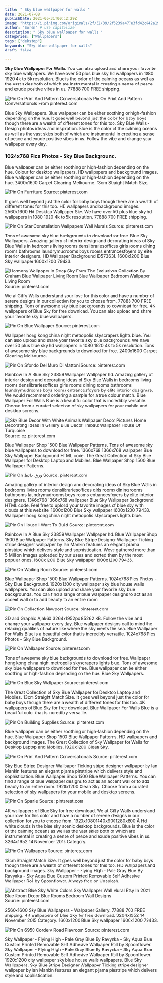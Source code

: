 ```yaml
---
title: " Sky blue wallpaper for walls "
date: 2021-07-08
publishDate: 2021-05-31T00:12:29Z
image: "https://i.pinimg.com/originals/2f/32/39/2f3239a477e3fd42c642a19173d25787.jpg"
author: "Soren" # use capitalize
description: " Sky blue wallpaper for walls "
categories: ["Wallpapers"]
tags: ["dekstop"]
keywords: "Sky blue wallpaper for walls"
draft: false

---
```



**Sky Blue Wallpaper For Walls**. You can also upload and share your favorite sky blue wallpapers. We have over 50 plus blue sky hd wallpapers in 1080 1920 4k to 5k resolution. Blue is the color of the calming oceans as well as the vast skies both of which are instrumental in creating a sense of peace and exude positive vibes in us. 77888 700 FREE shipping.

![Pin On Print And Pattern Conversationals](https://i.pinimg.com/originals/eb/bb/bb/ebbbbba075e2d428998b76be8af77787.jpg "Pin On Print And Pattern Conversationals")
Pin On Print And Pattern Conversationals From pinterest.com


Blue Sky Wallpapers. Blue wallpaper can be either soothing or high-fashion depending on the hue. It goes well beyond just the color for baby boys though there are a wealth of different tones for this too. Sky Blue Walls - Design photos ideas and inspiration. Blue is the color of the calming oceans as well as the vast skies both of which are instrumental in creating a sense of peace and exude positive vibes in us. Follow the vibe and change your wallpaper every day.

### 1024x768 Pics Photos - Sky Blue Background.

Blue wallpaper can be either soothing or high-fashion depending on the hue. Colour for desktop wallpapers. HD wallpapers and background images. Blue wallpaper can be either soothing or high-fashion depending on the hue. 2400x1600 Carpet Cleaning Melbourne. 13cm Straight Match Size.


![Pin On Furniture](https://i.pinimg.com/originals/c5/85/c8/c585c872898b9d292bdefa1bced554d2.jpg "Pin On Furniture")
Source: pinterest.com

It goes well beyond just the color for baby boys though there are a wealth of different tones for this too. HD wallpapers and background images. 2560x1600 Hd Desktop Wallpaper Sky. We have over 50 plus blue sky hd wallpapers in 1080 1920 4k to 5k resolution. 77888 700 FREE shipping.

![Pin On Star Constellation Wallpapers Wall Murals](https://i.pinimg.com/originals/5c/21/2b/5c212b2c6a3c835bba113b8900ddf5c0.jpg "Pin On Star Constellation Wallpapers Wall Murals")
Source: pinterest.com

Tons of awesome sky blue backgrounds to download for free. Blue Sky Wallpapers. Amazing gallery of interior design and decorating ideas of Sky Blue Walls in bedrooms living rooms denslibrariesoffices girls rooms dining rooms bathrooms laundrymudrooms boys rooms entrancesfoyers by elite interior designers. HD Wallpaper Background ID573631. 1600x1200 Blue Sky wallpaper 1600x1200 79433.

![Harmony Wallpaper In Deep Sky From The Exclusives Collection By Graham Blue Wallpaper Living Room Blue Wallpaper Bedroom Wallpaper Living Room](https://i.pinimg.com/originals/29/12/ea/2912ea165eac194e0dbd07cd679eedd3.jpg "Harmony Wallpaper In Deep Sky From The Exclusives Collection By Graham Blue Wallpaper Living Room Blue Wallpaper Bedroom Wallpaper Living Room")
Source: pinterest.com

We at Giffy Walls understand your love for this color and have a number of serene designs in our collection for you to choose from. 77888 700 FREE shipping. Tons of awesome sky blue backgrounds to download for free. 4K wallpapers of Blue Sky for free download. You can also upload and share your favorite sky blue wallpapers.

![Pin On Blue Wallpaper](https://i.pinimg.com/originals/4d/06/e1/4d06e1d42101b073bb0b4491f0aaa100.jpg "Pin On Blue Wallpaper")
Source: pinterest.com

Wallpaper hong kong china night metropolis skyscrapers lights blue. You can also upload and share your favorite sky blue backgrounds. We have over 50 plus blue sky hd wallpapers in 1080 1920 4k to 5k resolution. Tons of awesome sky blue backgrounds to download for free. 2400x1600 Carpet Cleaning Melbourne.

![Pin On Sfondo Del Muro Di Mattoni](https://i.pinimg.com/originals/ea/90/1c/ea901c0e42c96f30d4badd92c322bc3b.jpg "Pin On Sfondo Del Muro Di Mattoni")
Source: pinterest.com

Rainbow In A Blue Sky 23859 Wallpaper Wallpaper hd. Amazing gallery of interior design and decorating ideas of Sky Blue Walls in bedrooms living rooms denslibrariesoffices girls rooms dining rooms bathrooms laundrymudrooms boys rooms entrancesfoyers by elite interior designers. We would recommend ordering a sample for a true colour match. Blue Wallpaper For Walls Blue is a beautiful color that is incredibly versatile. Choose from a curated selection of sky wallpapers for your mobile and desktop screens.

![Sky Blue Decor With White Animals Wallpaper Decor Pictures Home Decorating Ideas In Gallery Blue Decor Thibaut Wallpaper House Of Turquoise](https://i.pinimg.com/originals/de/cd/52/decd5257ccfdbe754ea74488e1dbb382.jpg "Sky Blue Decor With White Animals Wallpaper Decor Pictures Home Decorating Ideas In Gallery Blue Decor Thibaut Wallpaper House Of Turquoise")
Source: cz.pinterest.com

Blue Wallpaper Shop 1500 Blue Wallpaper Patterns. Tons of awesome sky blue wallpapers to download for free. 1366x768 1366x768 wallpaper Blue Sky Wallpaper Background HTML code. The Great Collection of Sky Blue Wallpaper for Desktop Laptop and Mobiles. Blue Wallpaper Shop 1500 Blue Wallpaper Patterns.

![Pin On ورق حائط](https://i.pinimg.com/originals/f4/58/c5/f458c5fc6a06c277a82d9b6e88d38294.jpg "Pin On ورق حائط")
Source: pinterest.com

Amazing gallery of interior design and decorating ideas of Sky Blue Walls in bedrooms living rooms denslibrariesoffices girls rooms dining rooms bathrooms laundrymudrooms boys rooms entrancesfoyers by elite interior designers. 1366x768 1366x768 wallpaper Blue Sky Wallpaper Background HTML code. Feel free to upload your favorite images of blue sky with clouds at this website. 1600x1200 Blue Sky wallpaper 1600x1200 79433. Wallpaper hong kong china night metropolis skyscrapers lights blue.

![Pin On House I Want To Build](https://i.pinimg.com/originals/5a/96/77/5a9677481919dbe2721260cce29849e6.jpg "Pin On House I Want To Build")
Source: pinterest.com

Rainbow In A Blue Sky 23859 Wallpaper Wallpaper hd. Blue Wallpaper Shop 1500 Blue Wallpaper Patterns. Sky Blue Stripe Designer Wallpaper Ticking stripe designer wallpaper by Ian Mankin features an elegant pijama pinstripe which delivers style and sophistication. Weve gathered more than 5 Million Images uploaded by our users and sorted them by the most popular ones. 1600x1200 Blue Sky wallpaper 1600x1200 79433.

![Pin On Waiting Room](https://i.pinimg.com/originals/66/18/49/66184969ede2110d8e82f1f0dd2677f3.jpg "Pin On Waiting Room")
Source: pinterest.com

Blue Wallpaper Shop 1500 Blue Wallpaper Patterns. 1024x768 Pics Photos - Sky Blue Background. 1920x1200 city wallpaper sky blue house walls wallpapers. You can also upload and share your favorite sky blue backgrounds. You can find a range of blue wallpaper designs to act as an accent wall or to add beauty to an entire room.

![Pin On Collection Newport](https://i.pinimg.com/originals/62/36/52/623652099db5dca313260f7038e236ed.jpg "Pin On Collection Newport")
Source: pinterest.com

3D and Graphic Ajak60 3264x1952px 85262 KB. Follow the vibe and change your wallpaper every day. Blue wallpaper designs call to mind the relaxing qualities of nature like where the sky meets the sea. Blue Wallpaper For Walls Blue is a beautiful color that is incredibly versatile. 1024x768 Pics Photos - Sky Blue Background.

![Pin On Wallpaper](https://i.pinimg.com/originals/55/e7/45/55e745b35dcd3df3e27849b67fd0f4bf.jpg "Pin On Wallpaper")
Source: pinterest.com

Tons of awesome sky blue backgrounds to download for free. Wallpaper hong kong china night metropolis skyscrapers lights blue. Tons of awesome sky blue wallpapers to download for free. Blue wallpaper can be either soothing or high-fashion depending on the hue. Blue Sky Wallpapers.

![Pin On Blue Sky Wallpaper](https://i.pinimg.com/474x/b5/80/28/b58028d4f5e7912fde5460fba71d5190.jpg "Pin On Blue Sky Wallpaper")
Source: pinterest.com

The Great Collection of Sky Blue Wallpaper for Desktop Laptop and Mobiles. 13cm Straight Match Size. It goes well beyond just the color for baby boys though there are a wealth of different tones for this too. 4K wallpapers of Blue Sky for free download. Blue Wallpaper For Walls Blue is a beautiful color that is incredibly versatile.

![Pin On Building Supplies](https://i.pinimg.com/originals/af/81/05/af81052a4d4c4d483361832ff4423a25.jpg "Pin On Building Supplies")
Source: pinterest.com

Blue wallpaper can be either soothing or high-fashion depending on the hue. Blue Wallpaper Shop 1500 Blue Wallpaper Patterns. HD wallpapers and background images. The Great Collection of Sky Wallpaper for Walls for Desktop Laptop and Mobiles. 1920x1200 Clean Sky.

![Pin On Print And Pattern Conversationals](https://i.pinimg.com/originals/eb/bb/bb/ebbbbba075e2d428998b76be8af77787.jpg "Pin On Print And Pattern Conversationals")
Source: pinterest.com

Sky Blue Stripe Designer Wallpaper Ticking stripe designer wallpaper by Ian Mankin features an elegant pijama pinstripe which delivers style and sophistication. Blue Wallpaper Shop 1500 Blue Wallpaper Patterns. You can find a range of blue wallpaper designs to act as an accent wall or to add beauty to an entire room. 1920x1200 Clean Sky. Choose from a curated selection of sky wallpapers for your mobile and desktop screens.

![Pin On Spanie](https://i.pinimg.com/originals/ab/1d/31/ab1d31937a3bdb97a55d7fbfb6dd684f.jpg "Pin On Spanie")
Source: pinterest.com

4K wallpapers of Blue Sky for free download. We at Giffy Walls understand your love for this color and have a number of serene designs in our collection for you to choose from. 1920x10801440x9001280x800 Â Hd white clouds in the blue sky scenic desktop backgrounds. Blue is the color of the calming oceans as well as the vast skies both of which are instrumental in creating a sense of peace and exude positive vibes in us. 3264x1952 14 November 2015 Category.

![Pin On Wallpapers](https://i.pinimg.com/originals/bd/79/58/bd7958425c9a990e016edf5fb12e9010.jpg "Pin On Wallpapers")
Source: pinterest.com

13cm Straight Match Size. It goes well beyond just the color for baby boys though there are a wealth of different tones for this too. HD wallpapers and background images. Sky Wallpaper - Flying High - Pale Gray Blue By Ravynka - Sky Aqua Blue Custom Printed Removable Self Adhesive Wallpaper Roll by Spoonflower. Always free on Unsplash.

![Abstract Blue Sky White Colors Sky Wallpaper Wall Mural Etsy In 2021 Blue Room Decor Blue Rooms Bedroom Wall Designs](https://i.pinimg.com/736x/81/2e/13/812e13c6b71847ec5a3dc437cc5a2a95.jpg "Abstract Blue Sky White Colors Sky Wallpaper Wall Mural Etsy In 2021 Blue Room Decor Blue Rooms Bedroom Wall Designs")
Source: pinterest.com

2560x1600 Sky Blue Wallpapers - Wallpaper Gallery. 77888 700 FREE shipping. 4K wallpapers of Blue Sky for free download. 3264x1952 14 November 2015 Category. 1600x1200 Blue Sky wallpaper 1600x1200 79433.

![Pin On 6950 Cordery Road Playroom](https://i.pinimg.com/originals/2f/32/39/2f3239a477e3fd42c642a19173d25787.jpg "Pin On 6950 Cordery Road Playroom")
Source: pinterest.com

Sky Wallpaper - Flying High - Pale Gray Blue By Ravynka - Sky Aqua Blue Custom Printed Removable Self Adhesive Wallpaper Roll by Spoonflower. Sky Wallpaper - Flying High - Pale Gray Blue By Ravynka - Sky Aqua Blue Custom Printed Removable Self Adhesive Wallpaper Roll by Spoonflower. 1920x1200 city wallpaper sky blue house walls wallpapers. Blue Sky Wallpapers. Sky Blue Stripe Designer Wallpaper Ticking stripe designer wallpaper by Ian Mankin features an elegant pijama pinstripe which delivers style and sophistication.

